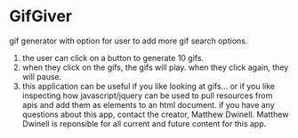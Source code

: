 # GifGiver
gif generator with option for user to add more gif search options.
1. the user can click on a button to generate 10 gifs.
2. when they click on the gifs, the gifs will play. when they click again, they will pause.
3. this application can be useful if you like looking at gifs... or if you like inspecting how javascript/jquery can be used to pull resources from apis and add them as elements to an html document.
if you have any questions about this app, contact the creator, Matthew Dwinell. Matthew Dwinell is reponsible for all current and future content for this app.